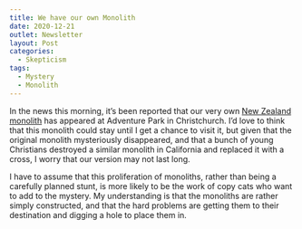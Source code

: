 ```yaml
---
title: We have our own Monolith
date: 2020-12-21
outlet: Newsletter
layout: Post
categories:
  - Skepticism
tags:
  - Mystery
  - Monolith
---
```


In the news this morning, it’s been reported that our very own [New Zealand monolith](https://www.stuff.co.nz/national/123769650/aliens-or-artists-mysterious-metal-monolith-pops-up-in-christchurch-the-latest-home-to-the-global-phenomenon) has appeared at Adventure Park in Christchurch. I’d love to think that this monolith could stay until I get a chance to visit it, but given that the original monolith mysteriously disappeared, and that a bunch of young Christians destroyed a similar monolith in California and replaced it with a cross, I worry that our version may not last long.

<!-- more -->

I have to assume that this proliferation of monoliths, rather than being a carefully planned stunt, is more likely to be the work of copy cats who want to add to the mystery. My understanding is that the monoliths are rather simply constructed, and that the hard problems are getting them to their destination and digging a hole to place them in.

